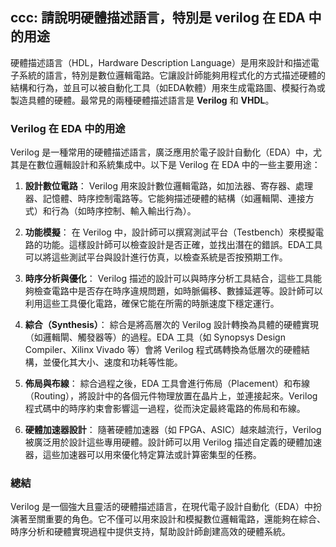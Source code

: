 ## ccc: 請說明硬體描述語言，特別是 verilog 在 EDA 中的用途


硬體描述語言（HDL，Hardware Description Language）是用來設計和描述電子系統的語言，特別是數位邏輯電路。它讓設計師能夠用程式化的方式描述硬體的結構和行為，並且可以被自動化工具（如EDA軟體）用來生成電路圖、模擬行為或製造具體的硬體。最常見的兩種硬體描述語言是 **Verilog** 和 **VHDL**。

### Verilog 在 EDA 中的用途
Verilog 是一種常用的硬體描述語言，廣泛應用於電子設計自動化（EDA）中，尤其是在數位邏輯設計和系統集成中。以下是 Verilog 在 EDA 中的一些主要用途：

1. **設計數位電路**：
   Verilog 用來設計數位邏輯電路，如加法器、寄存器、處理器、記憶體、時序控制電路等。它能夠描述硬體的結構（如邏輯閘、連接方式）和行為（如時序控制、輸入輸出行為）。

2. **功能模擬**：
   在 Verilog 中，設計師可以撰寫測試平台（Testbench）來模擬電路的功能。這樣設計師可以檢查設計是否正確，並找出潛在的錯誤。EDA工具可以將這些測試平台與設計進行仿真，以檢查系統是否按預期工作。

3. **時序分析與優化**：
   Verilog 描述的設計可以與時序分析工具結合，這些工具能夠檢查電路中是否存在時序違規問題，如時脈偏移、數據延遲等。設計師可以利用這些工具優化電路，確保它能在所需的時脈速度下穩定運行。

4. **綜合（Synthesis）**：
   綜合是將高層次的 Verilog 設計轉換為具體的硬體實現（如邏輯閘、觸發器等）的過程。EDA 工具（如 Synopsys Design Compiler、Xilinx Vivado 等）會將 Verilog 程式碼轉換為低層次的硬體結構，並優化其大小、速度和功耗等性能。

5. **佈局與布線**：
   綜合過程之後，EDA 工具會進行佈局（Placement）和布線（Routing），將設計中的各個元件物理放置在晶片上，並連接起來。Verilog 程式碼中的時序約束會影響這一過程，從而決定最終電路的佈局和布線。

6. **硬體加速器設計**：
   隨著硬體加速器（如 FPGA、ASIC）越來越流行，Verilog 被廣泛用於設計這些專用硬體。設計師可以用 Verilog 描述自定義的硬體加速器，這些加速器可以用來優化特定算法或計算密集型的任務。

### 總結
Verilog 是一個強大且靈活的硬體描述語言，在現代電子設計自動化（EDA）中扮演著至關重要的角色。它不僅可以用來設計和模擬數位邏輯電路，還能夠在綜合、時序分析和硬體實現過程中提供支持，幫助設計師創建高效的硬體系統。
